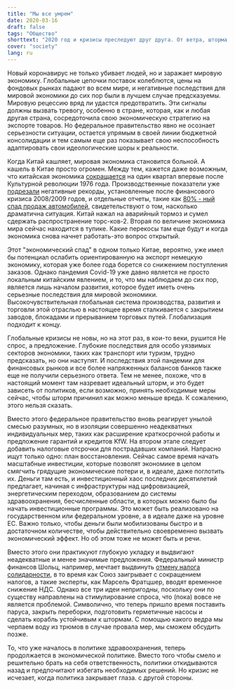 ```yaml
---
title: "Мы все умрем"
date: 2020-03-16
draft: false
tags: "Общество"
shorttext: "2020 год и кризисы преследуют друг друга. От ветра, шторма, дождя, пропавшего снега, удобрений, обвала фондового рынка и покупок хомяков. 3 месяца это год и уже проклят. Сейчас время Короны!"
cover: "society"
lang: ru
---
```


Новый коронавирус не только убивает людей, но и заражает мировую экономику. Глобальные цепочки поставок колеблются, цены на фондовых рынках падают во всем мире, и негативные последствия для мировой экономики до сих пор были в лучшем случае предсказуемы. Мировую рецессию вряд ли удастся предотвратить. Эти сигналы должны вызвать тревогу, особенно в стране, которая, как и любая другая страна, сосредоточила свою экономическую стратегию на экспорте товаров. Но федеральное правительство явно не осознает серьезности ситуации, остается упрямым в своей линии бюджетной консолидации и тем самым еще раз показывает свою неспособность адаптировать свои идеологические шоры к реальности.

Когда Китай кашляет, мировая экономика становится больной. А кашель в Китае просто огромен. Между тем, кажется даже возможным, что китайская экономика [сокращается](https://www.scmp.com/economy/china-economy/article/3064821/coronavirus-will-chinas-economy-shrink-first-time-cultural "Coronavirus: will China’s economy shrink for the first time since the Cultural Revolution in 1976?") на один квартал впервые после Культурной революции 1976 года. Производственные показатели уже [подрезали](https://www.scmp.com/economy/china-economy/article/3052985/coronavirus-chinas-factories-activity-plunges-all-time-low "Coronavirus: China’s factory activity plunges to all-time low, worse than global financial crisis, February data show") негативные рекорды, установленные после финансового кризиса 2008/2009 годов, и отдельные отчеты, такие как [80% - ный спад продаж автомобилей](https://www.n-tv.de/wirtschaft/Chinas-Autoabsatz-kommt-fast-zum-Erliegen-article21618731.html "Chinas Autoabsatz kommt fast zum Erliegen"), свидетельствуют о том, насколько драматична ситуация. Китай нажал на аварийный тормоз и сумел сдержать распространение торс-ков-2. Вторая по величине экономика мира сейчас находится в тупике. Какие перекосы там еще будут и когда экономика снова начнет работать-это вопрос открытый.

Этот "экономический спад" в одном только Китае, вероятно, уже имел бы потенциал ослабить ориентированную на экспорт немецкую экономику, которая уже более года борется со снижением поступления заказов. Однако пандемия Covid-19 уже давно является не просто локальным китайским явлением, и то, что мы наблюдаем до сих пор, является лишь началом развития, которое будет иметь очень серьезные последствия для мировой экономики. Высокочувствительная глобальная система производства, развития и торговли этой отраслью в настоящее время сталкивается с закрытием заводов, блокадами и прерыванием торговых путей. Глобализация подходит к концу.

Глобальные кризисы не новы, но на этот раз, в кои-то веки, рушится Не спрос, а предложение. Глубокие последствия для особо уязвимых секторов экономики, таких как транспорт или туризм, трудно предсказать, но они наступят. И последствия этой пандемии для финансовых рынков и все более напряженных балансов банков также еще не получили серьезного ответа. Тем не менее, похоже, что в настоящий момент там назревает идеальный шторм, и это будет зависеть от политиков, если возможно, принять необходимые меры сейчас, чтобы шторм причинил как можно меньше вреда. К сожалению, этого нельзя сказать.

Вместо этого федеральное правительство вновь реагирует унылой смесью разумных, но в изоляции совершенно неадекватных индивидуальных мер, таких как расширение краткосрочной работы и предложение гарантий и кредитов KfW. На втором этапе следует добавить налоговые отсрочки для пострадавших компаний. Напрасно ищут только одно: план восстановления. Сейчас самое время начать масштабные инвестиции, которые позволят экономике в целом смягчить грядущие экономические потери и, в идеале, даже поглотить их. Деньги там есть, и инвестиционный хаос последних десятилетий предлагает, начиная с инфраструктуры над цифровизацией, энергетическим переходом, образованием до системы здравоохранения, бесчисленные области, в которых можно было бы начать инвестиционные программы. Это может быть реализовано на государственном или федеральном уровне, а в идеале даже на уровне ЕС. Важно только, чтобы деньги были мобилизованы быстро и в достаточном количестве, чтобы действительно своевременно вызвать экономический эффект. Но об этом тоже не может быть и речи.

Вместо этого они практикуют глубокую укладку и выдвигают неадекватные и менее значимые предложения. Федеральный министр финансов Шольц, например, мечтает выдвинуть [отмену налога солидарности](https://www.spiegel.de/wirtschaft/olaf-scholz-will-soli-abschaffung-schon-im-sommer-a-e2af8c35-032f-4295-9dc4-4faeed2d6d4a "Scholz will Soli-Abschaffung schon im Sommer"), в то время как Союз заигрывает с сокращением налогов, а такие эксперты, как Марсель Фратцшер, вводят временное снижение НДС. Однако все три идеи непригодны, поскольку они по существу направлены на стимулирование спроса, что (пока) вовсе не является проблемой. Символично, что теперь пришло время поставить паруса, закрыть переборки, подготовить герметичные насосы и сделать корабль устойчивым к штормам. С помощью какого ведра мы черпаем воду из трюмов в случае провала мер, мы сможем обсудить позже.

То, что уже началось в политике здравоохранения, теперь продолжается в экономической политике. Вместо того чтобы смело и решительно брать на себя ответственность, политики откидываются назад и предпочитают избегать необходимых решений. Но кризис не исчезает, когда политика закрывает глаза. с другой стороны.
